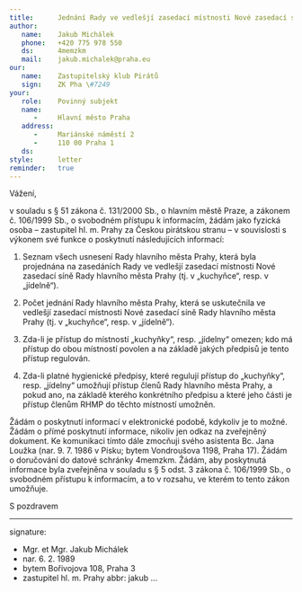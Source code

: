 ```yaml
---
title:      Jednání Rady ve vedlešjí zasedací místnosti Nové zasedací síně Rady hlavního města Prahy
author:
   name:    Jakub Michálek
   phone:   +420 775 978 550
   ds:      4memzkm
   mail:    jakub.michalek@praha.eu
our:
   name:    Zastupitelský klub Pirátů
   sign:    ZK Pha \#7249
your:
   role:    Povinný subjekt
   name:
      -     Hlavní město Praha
   address:
      -     Mariánské náměstí 2
      -     110 00 Praha 1
   ds:      
style:      letter
reminder:   true
---
```


Vážení,

v souladu s § 51 zákona č. 131/2000 Sb., o hlavním městě Praze, a zákonem č. 106/1999 Sb., o svobodném přístupu k informacím, žádám jako fyzická osoba – zastupitel hl. m. Prahy za Českou pirátskou stranu – v souvislosti s výkonem své funkce o poskytnutí následujících informací:

1. Seznam všech usnesení Rady hlavního města Prahy, která byla projednána na zasedáních Rady ve vedlešjí zasedací místnosti Nové zasedací síně Rady hlavního města Prahy (tj. v „kuchyňce“, resp. v „jídelně“). 

2. Počet jednání Rady hlavního města Prahy, která se uskutečnila ve vedlešjí zasedací místnosti Nové zasedací síně Rady hlavního města Prahy (tj. v „kuchyňce“, resp. v „jídelně“).

3. Zda-li je přístup do místností „kuchyňky“, resp. „jídelny“ omezen; kdo má přístup do obou místností povolen a na základě jakých předpisů je tento přístup regulován.

4. Zda-li platné hygienické předpisy, které regulují přístup do „kuchyňky“, resp. „jídelny“ umožňují přístup členů Rady hlavního města Prahy, a pokud ano, na základě kterého konkrétního předpisu a které jeho části je přístup členům RHMP do těchto místností umožněn. 

Žádám o poskytnutí informací v elektronické podobě, kdykoliv je to možné. Žádám o přímé poskytnutí informace, nikoliv jen odkaz na zveřejněný dokument. Ke komunikaci tímto dále zmocňuji svého asistenta Bc. Jana Loužka (nar. 9. 7. 1986 v Písku; bytem Vondroušova 1198, Praha 17). Žádám o doručování do datové schránky 4memzkm. Žádám, aby poskytnutá informace byla zveřejněna v souladu s § 5 odst. 3 zákona č. 106/1999 Sb., o svobodném přístupu k informacím, a to v rozsahu, ve kterém to tento zákon umožňuje.

S pozdravem

---
signature: 
  - Mgr. et Mgr. Jakub Michálek
  - nar. 6. 2. 1989
  - bytem Bořivojova 108, Praha 3
  - zastupitel hl. m. Prahy
abbr:       jakub
...
